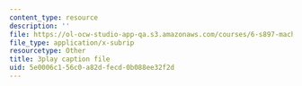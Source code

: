 ```yaml
---
content_type: resource
description: ''
file: https://ol-ocw-studio-app-qa.s3.amazonaws.com/courses/6-s897-machine-learning-for-healthcare-spring-2019/5e0006c156c0a82dfecd0b088ee32f2d_aJqgO8e37_g.srt
file_type: application/x-subrip
resourcetype: Other
title: 3play caption file
uid: 5e0006c1-56c0-a82d-fecd-0b088ee32f2d
---
```


